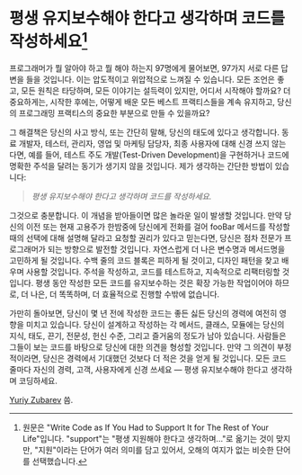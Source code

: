 # 평생 유지보수해야 한다고 생각하며 코드를 작성하세요[^1]

프로그래머가 뭘 알아야 하고 뭘 해야 하는지 97명에게 물어보면, 97가지 서로 다른 답변을 들을 것입니다. 이는 압도적이고 위압적으로 느껴질 수 있습니다. 모든 조언은 좋고, 모든 원칙은 타당하며, 모든 이야기는 설득력이 있지만, 어디서 시작해야 할까요? 더 중요하게는, 시작한 후에는, 어떻게 배운 모든 베스트 프랙티스들을 계속 유지하고, 당신의 프로그래밍 프랙티스의 중요한 부분으로 만들 수 있을까요?

그 해결책은 당신의 사고 방식, 또는 간단히 말해, 당신의 태도에 있다고 생각합니다. 동료 개발자, 테스터, 관리자, 영업 및 마케팅 담당자, 최종 사용자에 대해 신경 쓰지 않는다면, 예를 들어, 테스트 주도 개발(Test-Driven Development)을 구현하거나 코드에 명확한 주석을 달려는 동기가 생기지 않을 것입니다. 제가 생각하는 간단한 방법이 있습니다: 

> *평생 유지보수해야 한다고 생각하며 코드를 작성하세요.*

그것으로 충분합니다. 이 개념을 받아들이면 많은 놀라운 일이 발생할 것입니다. 만약 당신의 이전 또는 현재 고용주가 한밤중에 당신에게 전화를 걸어 fooBar 메서드를 작성할 때의 선택에 대해 설명해 달라고 요청할 권리가 있다고 믿는다면, 당신은 점차 전문가 프로그래머가 되는 방향으로 발전할 것입니다. 자연스럽게 더 나은 변수명과 메서드명을 고민하게 될 것입니다. 수백 줄의 코드 블록은 피하게 될 것이고, 디자인 패턴을 찾고 배우며 사용할 것입니다. 주석을 작성하고, 코드를 테스트하고, 지속적으로 리팩터링할 것입니다. 평생 동안 작성한 모든 코드를 유지보수하는 것은 확장 가능한 작업이어야 하므로, 더 나은, 더 똑똑하며, 더 효율적으로 진행할 수밖에 없습니다.

가만히 돌아보면, 당신이 몇 년 전에 작성한 코드는 좋든 싫든 당신의 경력에 여전히 영향을 미치고 있습니다. 당신이 설계하고 작성하는 각 메서드, 클래스, 모듈에는 당신의 지식, 태도, 끈기, 전문성, 헌신 수준, 그리고 즐거움의 정도가 남아 있습니다. 사람들은 그들이 보는 코드를 바탕으로 당신에 대한 의견을 형성할 것입니다. 만약 그 의견이 부정적이라면, 당신은 경력에서 기대했던 것보다 더 적은 것을 얻게 될 것입니다. 모든 코드 줄마다 자신의 경력, 고객, 사용자에게 신경 쓰세요 — 평생 유지보수해야 한다고 생각하며 코딩하세요.

[Yuriy Zubarev](http://programmer.97things.oreilly.com/wiki/index.php/Yuriy_Zubarev) 씀.

[^1]: 원문은 "Write Code as If You Had to Support It for The Rest of Your Life"입니다. "support"는 "평생 지원해야 한다고 생각하며..."로 옮기는 것이 맞지만, "지원"이라는 단어가 여러 의미를 담고 있어서, 오해의 여지가 없는 비슷한 단어를 선택했습니다.
